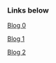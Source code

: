 ### Links below 

[Blog 0](https://github.com/lucassha/DevOps-Student-Roadmap/blob/master/Blogs/Blog0.md)

[Blog 1](https://github.com/lucassha/DevOps-Student-Roadmap/blob/master/Blogs/Blog1.md)

[Blog 2](https://github.com/lucassha/DevOps-Student-Roadmap/blob/master/Blogs/Blog2.md)
